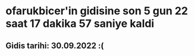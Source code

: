 # ofarukbicer'in gidisine son 5 gun 22 saat 17 dakika 57 saniye kaldi

## Gidis tarihi: 30.09.2022 :(